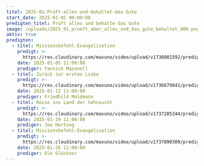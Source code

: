 ```yaml
---
titel: 2025-01-Prüft-alles-und-behaltet-das-Gute
start_date: 2025-01-05 00:00:00
predigten_titel: Prüft alles und behalte das Gute
image: /uploads/2025_01_prueft_aber_alles_und_das_gute_behaltet_800.png
aktiv: true
predigten:
  - titel: Missionsbefehl-Evangelisation
    predigt: >-
      https://res.cloudinary.com/mavuno/video/upload/v1736081592/predigten/2025-01/20250105_GoDi_Mavuno_Berlin_Missionsbefehl-Evangelisation.mp3  
    date: 2025-01-05 11:00:00
    prediger: Yannick Masanell
  - titel: Zurück zur ersten Liebe
    predigt: >-
      https://res.cloudinary.com/mavuno/video/upload/v1736679841/predigten/2025-01/20250112_Zur%C3%BCck_zur_ersten_Liebe.mp3
    date: 2025-01-12 11:00:00
    prediger: Friedhild Moldmann
  - titel: Reise ins Land der Sehnsucht
    predigt: >-
      https://res.cloudinary.com/mavuno/video/upload/v1737285244/predigten/2025-01/20250119__Reise_ins_Land_der_Sehnsucht.mp3
    date: 2025-01-19 11:00:00
    prediger: Joe Hartung
  - titel: Missionsbefehl-Evangelisation
    predigt: >-
      https://res.cloudinary.com/mavuno/video/upload/v1737890309/predigten/2025-01/20250126_Handel_wie_Jesus_gehandelt_hat_Gemeinschaft.mp3
    date: 2025-01-26 11:00:00
    prediger: Ole Glöckner
---
```

